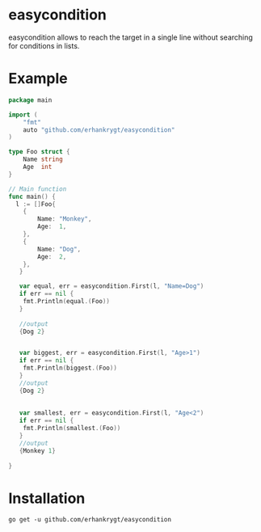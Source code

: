 # easycondition

easycondition allows to reach the target in a single line without searching for conditions in lists.

# Example
```go
package main

import (
	"fmt"
	auto "github.com/erhankrygt/easycondition"
)

type Foo struct {
	Name string
	Age  int
}

// Main function
func main() {
  l := []Foo{
	{
		Name: "Monkey",
		Age:  1,
	},
	{
		Name: "Dog",
		Age:  2,
	},
   }

   var equal, err = easycondition.First(l, "Name=Dog")
   if err == nil {
	fmt.Println(equal.(Foo))
   }
  
   //output
   {Dog 2}


   var biggest, err = easycondition.First(l, "Age>1")
   if err == nil {
	fmt.Println(biggest.(Foo))
   }
   //output
   {Dog 2}
   
   
   var smallest, err = easycondition.First(l, "Age<2")
   if err == nil {
	fmt.Println(smallest.(Foo))
   }
   //output
   {Monkey 1}
   
}
```
# Installation
```
go get -u github.com/erhankrygt/easycondition
```
